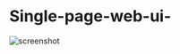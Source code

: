 # Single-page-web-ui-
![screenshot](https://user-images.githubusercontent.com/102898369/165718844-279231b8-00ae-4bf5-8a9d-910e4076adf2.png)
